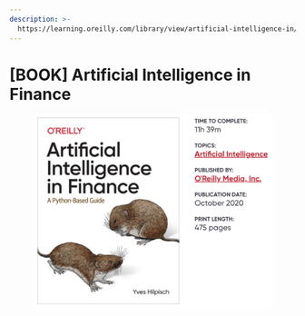 ```yaml
---
description: >-
  https://learning.oreilly.com/library/view/artificial-intelligence-in/9781492055426/
---
```


# \[BOOK] Artificial Intelligence in Finance

<figure><img src="../../../.gitbook/assets/image (1).png" alt=""><figcaption></figcaption></figure>
